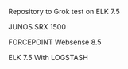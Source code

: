 Repository to Grok test on ELK 7.5

JUNOS SRX 1500 

FORCEPOINT Websense 8.5

ELK 7.5 With LOGSTASH
